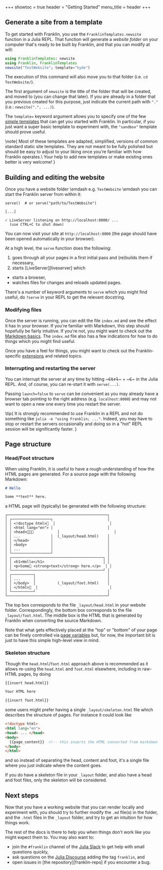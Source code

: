 <!--
 LAST REVISION: Mar 21, 2022  (full page ok)
 -->

+++
showtoc = true
header = "Getting Started"
menu_title = header
+++

## Generate a site from a template

To get started with Franklin, you use the `FranklinTemplates.newsite` function
in a Julia REPL.
That function will generate a _website folder_ on your computer that's ready
to be built by Franklin, and that you can modify at will:

```julia
using FranklinTemplates: newsite
using Franklin, FranklinTemplates
newsite("TestWebsite"; template="hyde")
```

The execution of this command will also move you to that folder (i.e. `cd TestWebsite/`).

The first argument of `newsite` is the title of the folder that will be created,
and moved to (you can change that later).
If you are already in a folder that you previous created for this purpose, just indicate the
current path with `"."` (i.e.: `newsite(".", ...)`).

The `template=` keyword argument allows you to specify one of the few
[simple templates](https://tlienart.github.io/FranklinTemplates.jl/)
that can get you started with Franklin.
In particular, if you just want a super basic template to experiment with, the
`"sandbox"` template should prove useful.

\note{
  Most of these templates are adapted, simplified, versions of common standard
  static site templates.
  They are not meant to be fully polished but should be easy to adjust to your liking
  once you're familiar with how Franklin operates.\\
  Your help to add new templates or make existing ones better is very welcome!
}

## Building and editing the website

Once you have a website folder \emdash e.g. `TestWebsite` \emdash you can start the Franklin
server from within it:

```plaintext
serve()  # or serve("path/to/TestWebsite")

[...]

✓ LiveServer listening on http://localhost:8000/ ...
  (use CTRL+C to shut down)
```

You can now visit your site at `http://localhost:8000` (the page should have been opened automatically in your browser).

At a high level, the `serve` function does the following:

1. goes through all your pages in a first initial pass and (re)builds them if necessary,
1. starts [LiveServer][liveserver] which
  * starts a browser,
  * watches files for changes and reloads updated pages.

There's a number of keyword arguments to `serve` which you might find useful, do `?serve`
in your REPL to get the relevant docstring.

### Modifying files

Once the server is running, you can edit the file `index.md` and see the effect it
has in your browser.
If you're familiar with Markdown, this step should hopefully be fairly intuitive.
If you're not, you might want to check out the [Markdown basics](/syntax/basics/).
The `index.md` file also  has a few indications for how to do things which you might
find useful.

Once you have a feel for things, you might want to check out the
Franklin-specific [extensions](/syntax/extensions/) and related topics.


### Interrupting and restarting the server

You can interrupt the server at any time by hitting ~~~<kbd>Ctrl</kbd>~~~ + ~~~<kbd>C</kbd>~~~ in the Julia REPL.
And, of course, you can re-start it with `serve(...)`.

Passing `launch=false` to `serve` can be convenient as you may already have a
browser tab pointing to the right address (e.g. `localhost:8000`) and may not want to open
a new one every time you restart the server.

\tip{
  It is strongly recommended to use Franklin in a REPL and not do something like `julia -e "using Franklin; ..."`.
  Indeed, you may have to stop or restart the servers occasionally and doing so in a "hot" REPL session will be
  significantly faster.
}

## Page structure

### Head/Foot structure

When using Franklin, it is useful to have a rough understanding of how the HTML pages
are generated.
For a source page with the following Markdown:

```markdown
# Hello

Some **text** here.
```

a HTML page will (typically) be generated with the following structure:

```plaintext
┌──────────────────────────────────────────────┐
│ ┌──────────────────┐                         │
│ │ <!doctype html>  │                         │
│ │ <html lang="en"> │                         │
│ │ <head>           │                         │
│ │ ...              │  (_layout/head.html)    │
│ │ </head>          │                         │
│ │ <body>           │                         │
│ │ ...              │                         │
│ └──────────────────┘                         │
│ ┌──────────────────────────────────────────┐ │
│ │ <h1>Hello</h1>                           │ │
│ │ <p>Some <strong>text</strong> here.</p>  │ │
│ └──────────────────────────────────────────┘ │
│ ┌──────────┐                                 │
│ │ ...      │                                 │
│ │ </body>  │          (_layout/foot.html)    │
│ │ </html>  │                                 │
│ └──────────┘                                 │
└──────────────────────────────────────────────┘
```

The top box corresponds to the file `_layout/head.html` in your website folder.
Correspondingly, the bottom box corresponds to the file `_layout/foot.html`.
The middle box is the HTML that is generated by Franklin when converting the source Markdown.

Note that what gets effectively placed at the "top" or "bottom" of your page can be finely controlled
via [page variables](/syntax/vars+funs/) but, for now, the important bit is just to have this simple
high-level view in mind.


### Skeleton structure

Though the `head.html`/`foot.html` approach above is recommended as it allows re-using the
`head.html` and `foot.html` elsewhere, including in raw-HTML pages, by doing

```html
{{insert head.html}}

Your HTML here

{{insert foot.html}}
```

some users might prefer having a single `_layout/skeleton.html` file which describes the structure of pages.
For instance it could look like

```html
<!doctype html>
<html lang="en">
<head> ... </head>
<body>
  {{page_content}}  <!-- this inserts the HTML converted from markdown -->
</body>
</html>
```

and so instead of separating the head, content and foot, it's a single file where you just indicate where the content goes.

If you do have a skeleton file in your `_layout` folder, and also have a head and foot files, only the skeleton will be considered.


## Next steps

Now that you have a working website that you can render locally and experiment with,
you should try to further modify the `.md` file(s) in the folder, and the `.html` files in the
`_layout` folder, and try to get an intuition for how things work.

The rest of the docs is there to help you when things don't work like you might expect them to.
You may also want to:

* join the `#franklin` channel of the [Julia Slack](https://join.slack.com/t/julialang/shared_invite/zt-w0pifg7p-18IUSkZy_WpofNumiTTROQ) to get help with small questions quickly,
* ask questions on the [Julia Discourse](https://discourse.julialang.org/) adding the tag `franklin`, and
* open issues in [the repository][franklin-repo] if you encounter a bug.
